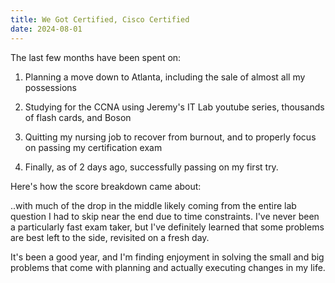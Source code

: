 ```yaml
---
title: We Got Certified, Cisco Certified
date: 2024-08-01
---
```


The last few months have been spent on:

1. Planning a move down to Atlanta, including the sale of almost all my possessions

2. Studying for the CCNA using Jeremy's IT Lab youtube series, thousands of flash cards, and Boson

3. Quitting my nursing job to recover from burnout, and to properly focus on passing my certification exam

4. Finally, as of 2 days ago, successfully passing on my first try.

Here's how the score breakdown came about:

..with much of the drop in the middle likely coming from the entire lab question I had to skip near the end due to time constraints. I've never been a particularly fast exam taker, but I've definitely learned that some problems are best left to the side, revisited on a fresh day.

It's been a good year, and I'm finding enjoyment in solving the small and big problems that come with planning and actually executing changes in my life.
